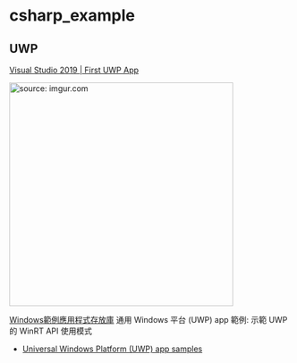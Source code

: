 # csharp_example

## UWP

[Visual Studio 2019 | First UWP App][1]

<a href="https://imgur.com/0zT6bKl"><img src="https://i.imgur.com/0zT6bKl.png" title="source: imgur.com" width="400px" /></a>

[Windows範例應用程式存放庫][2]
通用 Windows 平台 (UWP) app 範例: 示範 UWP 的 WinRT API 使用模式
- [Universal Windows Platform (UWP) app samples][3]

[1]:https://www.youtube.com/watch?v=ZB_vm0fGvCA
[2]:https://docs.microsoft.com/zh-tw/windows/apps/get-started/samples
[3]:https://github.com/microsoft/Windows-universal-samples